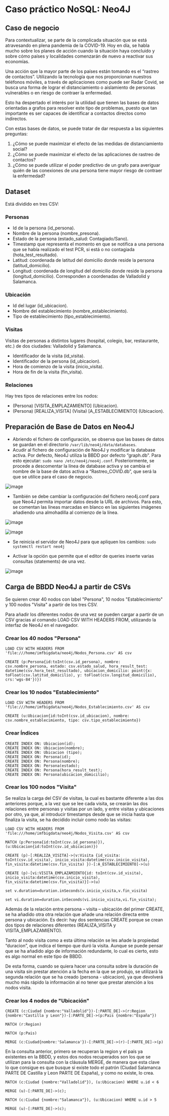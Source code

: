 # Caso práctico NoSQL: Neo4J

## Caso de negocio

Para contextualizar, se parte de la complicada situación que se está atravesando en plena pandemia de la COVID-19. Hoy en día, se habla mucho sobre los planes de acción cuando la situación haya concluido y sobre cómo países y localidades comenzarán de nuevo a reactivar sus economías.

Una acción que la mayor parte de los países están tomando es el “rastreo de contactos”. Utilizando la tecnología que nos proporcionan nuestros teléfonos móviles, a través de aplicaciones como puede ser Radar Covid, se busca una forma de lograr el distanciamiento o aislamiento de personas vulnerables o en riesgo de contraer la enfermedad.

Esto ha despertado el interés por la utilidad que tienen las bases de datos orientadas a grafos para resolver este tipo de problemas, puesto que tan importante es ser capaces de identificar a contactos directos como indirectos.

Con estas bases de datos, se puede tratar de dar respuesta a las siguientes preguntas:

1. ¿Cómo se puede maximizar el efecto de las medidas de distanciamiento social?
2. ¿Cómo se puede maximizar el efecto de las aplicaciones de rastreo de contactos?
3. ¿Cómo se puede utilizar el poder predictivo de un grafo para averiguar quién de las conexiones de una persona tiene mayor riesgo de contraer la enfermedad?

## Dataset 

Está dividido en tres CSV:

### Personas

* Id de la persona (id_persona).
* Nombre de la persona (nombre_presona).
* Estado de la persona (estado_salud: Contagiado/Sano).
* Timestamp que representa el momento en que se notifica a una persona que se había realizado el test PCR, si está o no contagiada (hota_test_resultado).
* Latitud: coordenada de latitud del domicilio donde reside la persona (latitud_domicilio).
* Longitud: coordenada de longitud del domicilio donde reside la persona (longitud_domicilio). Corresponden a coordenadas de Valladolid y Salamanca.

### Ubicación

* Id del lugar (id_ubicacion).
* Nombre del establecimiento (nombre_establecimiento).
* Tipo de establecimiento (tipo_establecimiento).

### Visitas

Visitas de personas a distintos lugares (hospital, colegio, bar, restaurante, etc.) de dos ciudades: Valladolid y Salamanca.

* Identificador de la visita (id_visita).
* Identificador de la persona (id_ubicacion).
* Hora de comienzo de la visita (inicio_visita).
* Hora de fin de la visita (fin_visita).

### Relaciones

Hay tres tipos de relaciones entre los nodos:

* (Persona) [VISITA_EMPLAZAMIENTO] (Ubicacion).
* (Persona) [REALIZA_VISITA] (Visita) [A_ESTABLECIMIENTO] (Ubicacion).

## Preparación de Base de Datos en Neo4J

* Abriendo el fichero de configuración, se observa que las bases de datos se guardan en el directorio ```/var/lib/neo4j/data/databases```.
* Acudir al fichero de configuración de Neo4J y modificar la database activa. Por defecto, Neo4J utiliza la BBDD por defecto “graph.db". Para esto ejecutar: ```sudo nano /etc/neo4j/neo4j.conf```. Posteriormente, se procede a descomentar la línea de database activa y se cambia el nombre de la base de datos activa a “Rastreo_COVID.db”, que será la que se utilice para el caso de negocio.

![image](https://user-images.githubusercontent.com/29135836/217672159-9502744a-e481-4b15-a72c-4d231682ab77.png)

* También se debe cambiar la configuración del fichero neo4j.conf para que Neo4J permita importar datos desde la URL de archivos. Para esto, se comentan las líneas marcadas en blanco en las siguientes imágenes añadiendo una almohadilla al comienzo de la línea.

![image](https://user-images.githubusercontent.com/29135836/217674788-795f05ff-15d2-49fd-bf50-d020d6f1651d.png)

![image](https://user-images.githubusercontent.com/29135836/217674816-5687858b-202b-4282-b384-a8f9285e34b5.png)

* Se reinicia el servidor de Neo4J para que apliquen los cambios: ```sudo systemctl restart neo4j```

* Activar la opción que permite que el editor de queries inserte varias consultas (statements) de una vez.

![image](https://user-images.githubusercontent.com/29135836/217675744-b41a7553-5bc8-4c8b-b620-a38f2cdfce71.png)


## Carga de BBDD Neo4J a partir de CSVs

Se quieren crear 40 nodos con label "Persona", 10 nodos "Establecimiento" y 100 nodos "Visita" a partir de los tres CSV.

Para añadir los diferentes nodos de una vez se pueden cargar a partir de un CSV gracias al comando LOAD CSV WITH HEADERS FROM, utilizando la interfaz de Neo4J en el navegador.

### Crear los 40 nodos "Persona"

```
LOAD CSV WITH HEADERS FROM 'file:///home/imfbigdata/neo4j/Nodos_Persona.csv' AS csv
```

```
CREATE (p:Persona{id:toInt(csv.id_persona), nombre: csv.nombre_persona, estado: csv.estado_salud, hora_result_test: datetime(csv.hora_test_resultado), ubicacion_domicilio: point({x: toFloat(csv.latitud_domicilio), y: toFloat(csv.longitud_domicilio), crs:'wgs-84'})})
```

### Crear los 10 nodos "Establecimiento"

```
LOAD CSV WITH HEADERS FROM 'file:///home/imfbigdata/neo4j/Nodos_Establecimiento.csv' AS csv
```

```
CREATE (u:Ubicacion{id:toInt(csv.id_ubicacion), nombre: csv.nombre_establecimiento, tipo: csv.tipo_establecimiento})
```

### Crear Índices

```
CREATE INDEX ON: Ubicacion(id);
CREATE INDEX ON: Ubicacion(nombre);
CREATE INDEX ON: Ubicacion (tipo);
CREATE INDEX ON: Persona(id);
CREATE INDEX ON: Persona(nombre);
CREATE INDEX ON: Persona(estado);
CREATE INDEX ON: Persona(hora_result_test);
CREATE INDEX ON: Persona(ubicacion_domicilio);
```

### Crear los 100 nodos "Visita"

Se realiza la carga del CSV de visitas, la cual es bastante diferente a las dos anteriores porque, a la vez que se lee cada visita, se crearán las dos relaciones entre personas y visitas por un lado, y entre visitas y ubicaciones por otro, ya que, al introducir timestamps desde que se inicia hasta que finaliza la visita, se ha decidido incluir como nodo las visitas:

```
LOAD CSV WITH HEADERS FROM 'file:///home/imfbigdata/neo4j/Nodos_Visita.csv' AS csv

MATCH (p:Persona{id:toInt(csv.id_persona)}), (u:Ubicacion{id:toInt(csv.id_ubicacion)})

CREATE (p)-[:REALIZA_VISITA]->(v:Visita {id_visita: toInt(csv.id_visita), inicio_visita:datetime(csv.inicio_visita), fin_visita:datetime(csv.fin_visita) })-[:A_ESTABLECIMIENTO]->(u)

CREATE (p)-[vi:VISITA_EMPLAZAMIENTO{id: toInt(csv.id_visita), inicio_visita:datetime(csv.inicio_visita), fin_visita:datetime(csv.fin_visita)}]->(u)

set v.duration=duration.inSeconds(v.inicio_visita,v.fin_visita)

set vi.duration=duration.inSeconds(vi.inicio_visita,vi.fin_visita);
```

Además de la relación entre persona – visita – ubicación del primer CREATE, se ha añadido otra otra relación que añade una relación directa entre persona y ubicación. Es decir: hay dos sentencias CREATE porque se crean dos tipos de relaciones diferentes (REALIZA_VISITA y VISITA_EMPLAZAMIENTO).

Tanto al nodo visita como a esta última relación se les añade la propiedad “duracion”, que indica el tiempo que duró la visita. Aunque se puede pensar que se ha añadido algo de información redundante, lo cual es cierto, esto es algo normal en este tipo de BBDD.

De esta forma, cuando se quiera hacer una consulta sobre la duración de una visita sin prestar atención a la fecha en la que se produjo, se utilizará la segunda relación que se ha creado (persona - ubicacion), ya que devolverá mucho más rápido la información al no tener que prestar atención a los nodos visita.

### Crear los 4 nodos de "Ubicación"

```
CREATE (c:Ciudad {nombre:"Valladolid"})-[:PARTE_DE]->(r:Region {nombre:"Castilla y Leon"})-[:PARTE_DE]->(p:Pais {nombre:"España"})
```

```
MATCH (r:Region)

MATCH (p:Pais)

MERGE (c:Ciudad{nombre:'Salamanca'})-[:PARTE_DE]->(r)-[:PARTE_DE]->(p)
```

En la consulta anterior, primero se recuperan la region y el país ya existentes en la BBDD, y estos dos nodos recuperados son los que se utilizan para la consulta con la cláusula MERGE, de manera que esta clave lo que consigue es que busque si existe todo el patrón (Ciudad Salamanca PARTE DE Castilla y Leon PARTE DE España), y como no existe, lo crea. 

```
MATCH (c:Ciudad {nombre:"Valladolid"}), (u:Ubicacion) WHERE u.id < 6

MERGE (u)-[:PARTE_DE]->(c);

MATCH (c:Ciudad {nombre:"Salamanca"}), (u:Ubicacion) WHERE u.id > 5

MERGE (u)-[:PARTE_DE]->(c);
```
